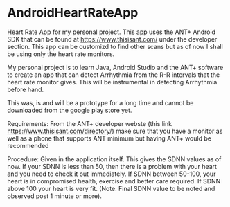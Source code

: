 # AndroidHeartRateApp
Heart Rate App for my personal project. This app uses the ANT+ Android SDK that can be found at https://www.thisisant.com/ under the developer section. This app can be customizd to find other scans but as of now I shall be using only the heart rate monitors. 

My personal project is to learn Java, Android Studio and the ANT+ software to create an app that can detect Arrhythmia from the R-R intervals that the heart rate monitor gives. This will be instrumental in detecting Arrhythmia before hand.

This was, is and will be a prototype for a long time and cannot be downloaded from the google play store yet. 

Requirements:
From the ANT+ developer webste (this link https://www.thisisant.com/directory/) make sure that you have a monitor as well as a phone that supports ANT minimum but having ANT+ would be recommended

Procedure: Given in the application itself. This gives the SDNN values as of now. If your SDNN is less than 50, then there is a problem with your heart and you need to check it out immediately. If SDNN between 50-100, your heart is in compromised health, exercise and better care required. If SDNN above 100 your heart is very fit. (Note: Final SDNN value to be noted and observed post 1 minute or more). 
